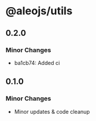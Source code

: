 # @aleojs/utils

## 0.2.0

### Minor Changes

- ba1cb74: Added ci

## 0.1.0

### Minor Changes

- Minor updates & code cleanup
